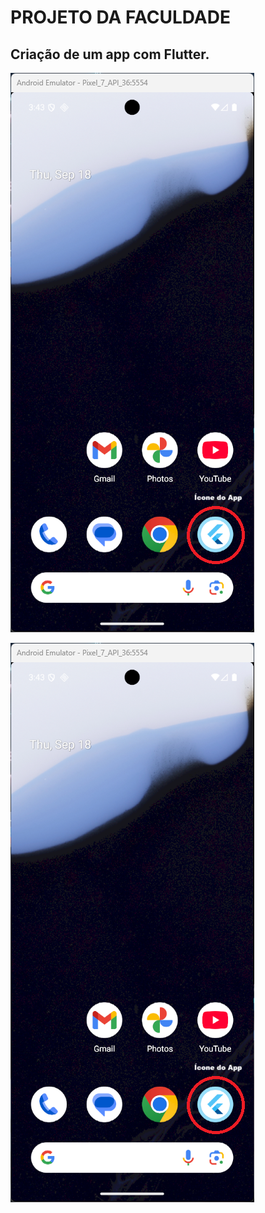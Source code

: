 # PROJETO DA FACULDADE
## Criação de um app com Flutter.
![Diagrama da Arquitetura](/image-2/app1.png)

![Diagrama da Arquitetura](/image-2/app1.png)
